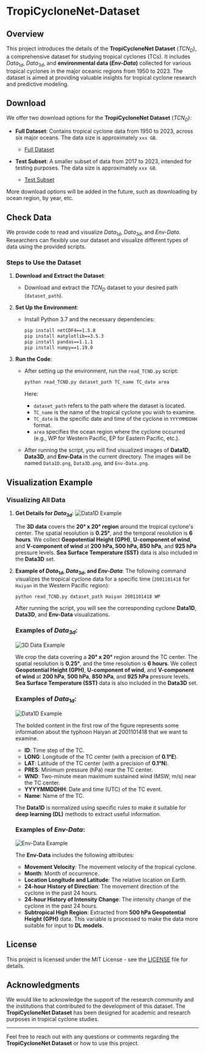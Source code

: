 # TropiCycloneNet-Dataset

## Overview

This project introduces the details of the **TropiCycloneNet Dataset**  ($TCN_D$), a comprehensive dataset for studying tropical cyclones (TCs). It includes $Data_{1d}$, $Data_{3d}$, and **environmental data (*Env-Data*)** collected for various tropical cyclones in the major oceanic regions from 1950 to 2023. The dataset is aimed at providing valuable insights for tropical cyclone research and predictive modeling.

## Download

We offer two download options for the **TropiCycloneNet Dataset**  ($TCN_D$):

- **Full Dataset**: Contains tropical cyclone data from 1950 to 2023, across six major oceans. The data size is approximately `xxx GB`.
    - [Full Dataset](www.xxxxxx)
  
- **Test Subset**: A smaller subset of data from 2017 to 2023, intended for testing purposes. The data size is approximately `xxx GB`.
    - [Test Subset](www.xxxxxx)
      
More download options will be added in the future, such as downloading by ocean region, by year, etc.

## Check Data

We provide code to read and visualize $Data_{1d}$, $Data_{3d}$, and *Env-Data*. Researchers can flexibly use our dataset and visualize different types of data using the provided scripts.

### Steps to Use the Dataset

1. **Download and Extract the Dataset**: 
   - Download and extract the $TCN_D$ dataset to your desired path (`dataset_path`).
   
2. **Set Up the Environment**:
   - Install Python 3.7 and the necessary dependencies:
   
     ```bash
     pip install netCDF4==1.5.8
     pip install matplotlib==3.5.3
     pip install pandas==1.1.1
     pip install numpy==1.19.0
     ```
   
3. **Run the Code**:
   - After setting up the environment, run the `read_TCND.py` script:
   
     ```bash
     python read_TCND.py dataset_path TC_name TC_date area
     ```
   
     Here:
     - `dataset_path` refers to the path where the dataset is located.
     - `TC_name` is the name of the tropical cyclone you wish to examine.
     - `TC_date` is the specific date and time of the cyclone in `YYYYMMDDHH` format.
     - `area` specifies the ocean region where the cyclone occurred (e.g., WP for Western Pacific, EP for Eastern Pacific, etc.).

   - After running the script, you will find visualized images of **Data1D**, **Data3D**, and **Env-Data** in the current directory. The images will be named `Data1D.png`, `Data3D.png`, and `Env-Data.png`.

## Visualization Example

### Visualizing All Data

1. **Get Details for $Data_{3d}$**:
![Data1D Example](3d_overview.jpg)

   The **3D data** covers the **20° x 20° region** around the tropical cyclone's center. The spatial resolution is **0.25°**, and the temporal resolution is **6 hours**. We collect **Geopotential Height (GPH)**, **U-component of wind**, and **V-component of wind** at **200 hPa, 500 hPa, 850 hPa**, and **925 hPa** pressure levels. **Sea Surface Temperature (SST)** data is also included in the **Data3D** set.

3. **Example of $Data_{1d}$, $Data_{3d}$, and *Env-Data***:
   The following command visualizes the tropical cyclone data for a specific time (`2001101418` for `Haiyan` in the Western Pacific region):

   ```bash
   python read_TCND.py dataset_path Haiyan 2001101418 WP
   ```

    After running the script, you will see the corresponding cyclone **Data1D**, **Data3D**, and **Env-Data** visualizations.
    
    ### Examples of $Data_{3d}$:
    ![3D Data Example](Data3D.png)
   
    We crop the data covering a **20° x 20°** region around the TC center. The spatial resolution is **0.25°**, and the time resolution is **6 hours**. We collect **Geopotential Height (GPH)**, **U-component of wind**, and **V-component of wind** at **200 hPa**, **500 hPa**, **850 hPa**, and **925 hPa** pressure levels. **Sea Surface Temperature (SST)** data is also included in the **Data3D** set.
    
    ### Examples of $Data_{1d}$:
    ![Data1D Example](Data1D.png)

   The bolded content in the first row of the figure represents some information about the typhoon Haiyan at 2001101418 that we want to examine.
    - **ID**: Time step of the TC.
    - **LONG**: Longitude of the TC center (with a precision of **0.1°E**).
    - **LAT**: Latitude of the TC center (with a precision of **0.1°N**).
    - **PRES**: Minimum pressure (hPa) near the TC center.
    - **WND**: Two-minute mean maximum sustained wind (MSW; m/s) near the TC center.
    - **YYYYMMDDHH**: Date and time (UTC) of the TC event.
    - **Name**: Name of the TC.
    
    The **Data1D** is normalized using specific rules to make it suitable for **deep learning (DL)** methods to extract useful information.
    
    
    ### Examples of *Env-Data*:
    ![Env-Data Example](Env-Data.png)
   
    The **Env-Data** includes the following attributes:
    
    - **Movement Velocity**: The movement velocity of the tropical cyclone.
    - **Month**: Month of occurrence.
    - **Location Longitude and Latitude**: The relative location on Earth.
    - **24-hour History of Direction**: The movement direction of the cyclone in the past 24 hours.
    - **24-hour History of Intensity Change**: The intensity change of the cyclone in the past 24 hours.
    - **Subtropical High Region**: Extracted from **500 hPa Geopotential Height (GPH)** data. This variable is processed to make the data more suitable for input to **DL models**.
    
    

## License

This project is licensed under the MIT License - see the [LICENSE](LICENSE) file for details.

## Acknowledgments

We would like to acknowledge the support of the research community and the institutions that contributed to the development of this dataset. The **TropiCycloneNet Dataset** has been designed for academic and research purposes in tropical cyclone studies.

---

Feel free to reach out with any questions or comments regarding the **TropiCycloneNet Dataset** or how to use this project.
